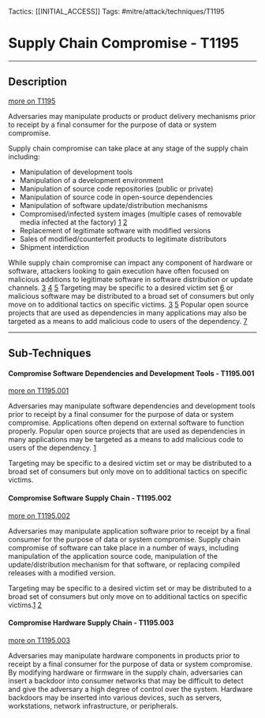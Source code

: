 Tactics: [[INITIAL_ACCESS]]
Tags: #mitre/attack/techniques/T1195 

# Supply Chain Compromise - T1195
---
## Description
[more on T1195](https://attack.mitre.org/techniques/T1195)

Adversaries may manipulate products or product delivery mechanisms prior to receipt by a final consumer for the purpose of data or system compromise.

Supply chain compromise can take place at any stage of the supply chain including:

-   Manipulation of development tools
-   Manipulation of a development environment
-   Manipulation of source code repositories (public or private)
-   Manipulation of source code in open-source dependencies
-   Manipulation of software update/distribution mechanisms
-   Compromised/infected system images (multiple cases of removable media infected at the factory) [1](https://www-01.ibm.com/support/docview.wss?uid=ssg1S1010146&myns=s028&mynp=OCSTHGUJ&mynp=OCSTLM5A&mynp=OCSTLM6B&mynp=OCHW206&mync=E&cm_sp=s028-_-OCSTHGUJ-OCSTLM5A-OCSTLM6B-OCHW206-_-E) [2](https://www.se.com/ww/en/download/document/SESN-2018-236-01/)
-   Replacement of legitimate software with modified versions
-   Sales of modified/counterfeit products to legitimate distributors
-   Shipment interdiction

While supply chain compromise can impact any component of hardware or software, attackers looking to gain execution have often focused on malicious additions to legitimate software in software distribution or update channels. [3](https://blog.avast.com/new-investigations-in-ccleaner-incident-point-to-a-possible-third-stage-that-had-keylogger-capacities) [4](https://cloudblogs.microsoft.com/microsoftsecure/2018/03/07/behavior-monitoring-combined-with-machine-learning-spoils-a-massive-dofoil-coin-mining-campaign/) [5](https://www.commandfive.com/papers/C5_APT_SKHack.pdf) Targeting may be specific to a desired victim set [6](https://web.archive.org/web/20190717233006/http://www.symantec.com/content/en/us/enterprise/media/security_response/whitepapers/the-elderwood-project.pdf) or malicious software may be distributed to a broad set of consumers but only move on to additional tactics on specific victims. [3](https://blog.avast.com/new-investigations-in-ccleaner-incident-point-to-a-possible-third-stage-that-had-keylogger-capacities) [5](https://www.commandfive.com/papers/C5_APT_SKHack.pdf) Popular open source projects that are used as dependencies in many applications may also be targeted as a means to add malicious code to users of the dependency. [7](https://www.trendmicro.com/vinfo/dk/security/news/cybercrime-and-digital-threats/hacker-infects-node-js-package-to-steal-from-bitcoin-wallets)

---
## Sub-Techniques

#### Compromise Software Dependencies and Development Tools - T1195.001
[more on T1195.001](https://attack.mitre.org/techniques/T1195/001)

Adversaries may manipulate software dependencies and development tools prior to receipt by a final consumer for the purpose of data or system compromise. Applications often depend on external software to function properly. Popular open source projects that are used as dependencies in many applications may be targeted as a means to add malicious code to users of the dependency. [1](https://www.trendmicro.com/vinfo/dk/security/news/cybercrime-and-digital-threats/hacker-infects-node-js-package-to-steal-from-bitcoin-wallets)

Targeting may be specific to a desired victim set or may be distributed to a broad set of consumers but only move on to additional tactics on specific victims.

#### Compromise Software Supply Chain - T1195.002
[more on T1195.002](https://attack.mitre.org/techniques/T1195/002)

Adversaries may manipulate application software prior to receipt by a final consumer for the purpose of data or system compromise. Supply chain compromise of software can take place in a number of ways, including manipulation of the application source code, manipulation of the update/distribution mechanism for that software, or replacing compiled releases with a modified version.

Targeting may be specific to a desired victim set or may be distributed to a broad set of consumers but only move on to additional tactics on specific victims.[1](https://blog.avast.com/new-investigations-in-ccleaner-incident-point-to-a-possible-third-stage-that-had-keylogger-capacities) [2](https://www.commandfive.com/papers/C5_APT_SKHack.pdf)

#### Compromise Hardware Supply Chain - T1195.003
[more on T1195.003](https://attack.mitre.org/techniques/T1195/003)

Adversaries may manipulate hardware components in products prior to receipt by a final consumer for the purpose of data or system compromise. By modifying hardware or firmware in the supply chain, adversaries can insert a backdoor into consumer networks that may be difficult to detect and give the adversary a high degree of control over the system. Hardware backdoors may be inserted into various devices, such as servers, workstations, network infrastructure, or peripherals.